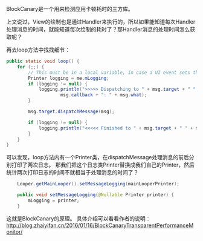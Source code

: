 BlockCanary是一个用来检测应用卡顿耗时的三方库。

上文说过，View的绘制也是通过Handler来执行的，所以如果能知道每次Handler处理消息的时间，就能知道每次绘制的耗时了？那Handler消息的处理时间怎么获取呢？

再去loop方法中找找细节：

```java
public static void loop() {
    for (;;) {
        // This must be in a local variable, in case a UI event sets the logger
        Printer logging = me.mLogging;
        if (logging != null) {
            logging.println(">>>>> Dispatching to " + msg.target + " " +
                    msg.callback + ": " + msg.what);
        }

        msg.target.dispatchMessage(msg);

        if (logging != null) {
            logging.println("<<<<< Finished to " + msg.target + " " + msg.callback);
        }
    }
}
```

可以发现，loop方法内有一个Printer类，在dispatchMessage处理消息的前后分别打印了两次日志。
那我们把这个日志类Printer替换成我们自己的Printer，然后统计两次打印日志的时间不就相当于处理消息的时间了？

```java
    Looper.getMainLooper().setMessageLogging(mainLooperPrinter);

    public void setMessageLogging(@Nullable Printer printer) {
        mLogging = printer;
    }
```

这就是BlockCanary的原理。
具体介绍可以看看作者的说明：http://blog.zhaiyifan.cn/2016/01/16/BlockCanaryTransparentPerformanceMonitor/
